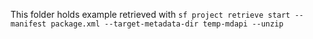 This folder holds example retrieved with `sf project retrieve start --manifest package.xml --target-metadata-dir temp-mdapi --unzip`